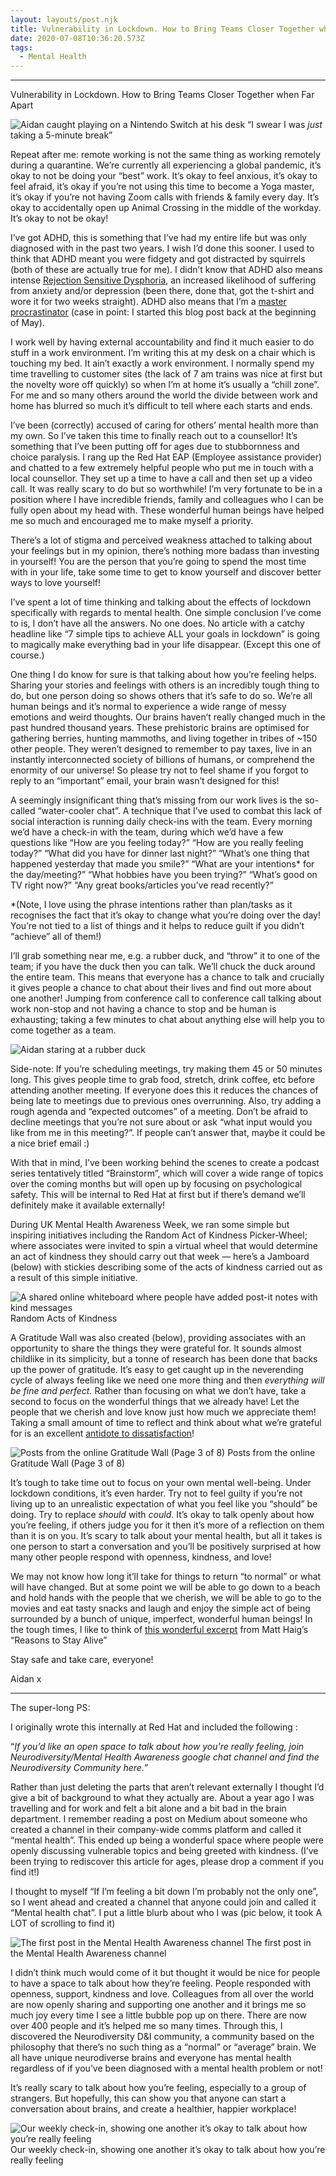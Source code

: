 ```yaml
---
layout: layouts/post.njk
title: Vulnerability in Lockdown. How to Bring Teams Closer Together when Far Apart
date: 2020-07-08T10:36:20.573Z
tags:
  - Mental Health
---
```

- - -

Vulnerability in Lockdown. How to Bring Teams Closer Together when Far Apart

![Aidan caught playing on a Nintendo Switch at his desk](https://cdn-images-1.medium.com/max/800/0*68qwS8PsSVJ9dtNd) “I swear I was *just* taking a 5-minute break”

Repeat after me: remote working is not the same thing as working remotely during a quarantine. We’re currently all experiencing a global pandemic, it’s okay to not be doing your “best” work. It’s okay to feel anxious, it’s okay to feel afraid, it’s okay if you’re not using this time to become a Yoga master, it’s okay if you’re not having Zoom calls with friends & family every day. It’s okay to accidentally open up Animal Crossing in the middle of the workday. It’s okay to not be okay!

I’ve got ADHD, this is something that I’ve had my entire life but was only diagnosed with in the past two years. I wish I’d done this sooner. I used to think that ADHD meant you were fidgety and got distracted by squirrels (both of these are actually true for me). I didn’t know that ADHD also means intense [Rejection Sensitive Dysphoria](https://www.additudemag.com/rejection-sensitive-dysphoria-and-adhd/), an increased likelihood of suffering from anxiety and/or depression (been there, done that, got the t-shirt and wore it for two weeks straight). ADHD also means that I’m a [master procrastinator](https://www.youtube.com/watch?v=arj7oStGLkU) (case in point: I started this blog post back at the beginning of May).

I work well by having external accountability and find it much easier to do stuff in a work environment. I’m writing this at my desk on a chair which is touching my bed. It ain’t exactly a work environment. I normally spend my time travelling to customer sites (the lack of 7 am trains was nice at first but the novelty wore off quickly) so when I’m at home it’s usually a “chill zone”. For me and so many others around the world the divide between work and home has blurred so much it’s difficult to tell where each starts and ends.

I’ve been (correctly) accused of caring for others’ mental health more than my own. So I’ve taken this time to finally reach out to a counsellor! It’s something that I’ve been putting off for ages due to stubbornness and choice paralysis. I rang up the Red Hat EAP (Employee assistance provider) and chatted to a few extremely helpful people who put me in touch with a local counsellor. They set up a time to have a call and then set up a video call. It was really scary to do but so worthwhile! I’m very fortunate to be in a position where I have incredible friends, family and colleagues who I can be fully open about my head with. These wonderful human beings have helped me so much and encouraged me to make myself a priority.

There’s a lot of stigma and perceived weakness attached to talking about your feelings but in my opinion, there’s nothing more badass than investing in yourself! You are the person that you’re going to spend the most time with in your life, take some time to get to know yourself and discover better ways to love yourself!

I’ve spent a lot of time thinking and talking about the effects of lockdown specifically with regards to mental health. One simple conclusion I’ve come to is, I don’t have all the answers. No one does. No article with a catchy headline like “7 simple tips to achieve ALL your goals in lockdown” is going to magically make everything bad in your life disappear. (Except this one of course.)

One thing I do know for sure is that talking about how you’re feeling helps. Sharing your stories and feelings with others is an incredibly tough thing to do, but one person doing so shows others that it’s safe to do so. We’re all human beings and it’s normal to experience a wide range of messy emotions and weird thoughts. Our brains haven’t really changed much in the past hundred thousand years. These prehistoric brains are optimised for gathering berries, hunting mammoths, and living together in tribes of ~150 other people. They weren’t designed to remember to pay taxes, live in an instantly interconnected society of billions of humans, or comprehend the enormity of our universe! So please try not to feel shame if you forgot to reply to an “important” email, your brain wasn’t designed for this!

A seemingly insignificant thing that’s missing from our work lives is the so-called “water-cooler chat”. A technique that I’ve used to combat this lack of social interaction is running daily check-ins with the team. Every morning we’d have a check-in with the team, during which we’d have a few questions like “How are you feeling today?” “How are you really feeling today?” “What did you have for dinner last night?” “What’s one thing that happened yesterday that made you smile?” “What are your intentions* for the day/meeting?” “What hobbies have you been trying?” “What’s good on TV right now?” “Any great books/articles you’ve read recently?”

\*(Note, I love using the phrase intentions rather than plan/tasks as it recognises the fact that it’s okay to change what you’re doing over the day! You’re not tied to a list of things and it helps to reduce guilt if you didn’t “achieve” all of them!)

I’ll grab something near me, e.g. a rubber duck, and “throw” it to one of the team; if you have the duck then you can talk. We’ll chuck the duck around the entire team. This means that everyone has a chance to talk and crucially it gives people a chance to chat about their lives and find out more about one another! Jumping from conference call to conference call talking about work non-stop and not having a chance to stop and be human is exhausting; taking a few minutes to chat about anything else will help you to come together as a team.

![Aidan staring at a rubber duck](https://cdn-images-1.medium.com/max/600/0*9XI4VjZz1BovXRWW)

Side-note: If you’re scheduling meetings, try making them 45 or 50 minutes long. This gives people time to grab food, stretch, drink coffee, etc before attending another meeting. If everyone does this it reduces the chances of being late to meetings due to previous ones overrunning. Also, try adding a rough agenda and “expected outcomes” of a meeting. Don’t be afraid to decline meetings that you’re not sure about or ask “what input would you like from me in this meeting?”. If people can’t answer that, maybe it could be a nice brief email :)

With that in mind, I’ve been working behind the scenes to create a podcast series tentatively titled “Brainstorm”, which will cover a wide range of topics over the coming months but will open up by focusing on psychological safety. This will be internal to Red Hat at first but if there’s demand we’ll definitely make it available externally!

During UK Mental Health Awareness Week, we ran some simple but inspiring initiatives including the Random Act of Kindness Picker-Wheel; where associates were invited to spin a virtual wheel that would determine an act of kindness they should carry out that week — here’s a Jamboard (below) with stickies describing some of the acts of kindness carried out as a result of this simple initiative.

![A shared online whiteboard where people have added post-it notes with kind messages](https://cdn-images-1.medium.com/max/800/0*UxX99prVhJlM0B4o)
Random Acts of Kindness

A Gratitude Wall was also created (below), providing associates with an opportunity to share the things they were grateful for. It sounds almost childlike in its simplicity, but a tonne of research has been done that backs up the power of gratitude. It’s easy to get caught up in the neverending cycle of always feeling like we need one more thing and then *everything will be fine and perfect.* Rather than focusing on what we don’t have, take a second to focus on the wonderful things that we already have! Let the people that we cherish and love know just how much we appreciate them! Taking a small amount of time to reflect and think about what we’re grateful for is an excellent [antidote to dissatisfaction](https://www.youtube.com/watch?v=WPPPFqsECz0)!

![Posts from the online Gratitude Wall (Page 3 of 8)](https://cdn-images-1.medium.com/max/800/0*0vOJSYmNFlvipGWe)
Posts from the online Gratitude Wall (Page 3 of 8)

It’s tough to take time out to focus on your own mental well-being. Under lockdown conditions, it’s even harder. Try not to feel guilty if you’re not living up to an unrealistic expectation of what you feel like you “should” be doing. Try to replace *should* with *could*. It’s okay to talk openly about how you’re feeling, if others judge you for it then it’s more of a reflection on them than it is on you. It’s scary to talk about your mental health, but all it takes is one person to start a conversation and you’ll be positively surprised at how many other people respond with openness, kindness, and love!

We may not know how long it’ll take for things to return “to normal” or what will have changed. But at some point we will be able to go down to a beach and hold hands with the people that we cherish, we will be able to go to the movies and eat tasty snacks and laugh and enjoy the simple act of being surrounded by a bunch of unique, imperfect, wonderful human beings! In the tough times, I like to think of [this wonderful excerpt](https://twitter.com/jamietworkowski/status/723957291653812224) from Matt Haig’s “Reasons to Stay Alive”

Stay safe and take care, everyone!

Aidan x

- - -

The super-long PS:

I originally wrote this internally at Red Hat and included the following :

“*If you’d like an open space to talk about how you’re really feeling, join Neurodiversity/Mental Health Awareness google chat channel and find the Neurodiversity Community here.*”

Rather than just deleting the parts that aren’t relevant externally I thought I’d give a bit of background to what they actually are. About a year ago I was travelling and for work and felt a bit alone and a bit bad in the brain department. I remember reading a post on Medium about someone who created a channel in their company-wide comms platform and called it “mental health”. This ended up being a wonderful space where people were openly discussing vulnerable topics and being greeted with kindness. (I’ve been trying to rediscover this article for ages, please drop a comment if you find it!)

I thought to myself “If I’m feeling a bit down I’m probably not the only one”, so I went ahead and created a channel that anyone could join and called it “Mental health chat”. I put a little blurb about who I was (pic below, it took A LOT of scrolling to find it)

![The first post in the Mental Health Awareness channel](https://cdn-images-1.medium.com/max/800/0*JJPhANPSi2egj9Bm)
The first post in the Mental Health Awareness channel

I didn’t think much would come of it but thought it would be nice for people to have a space to talk about how they’re feeling. People responded with openness, support, kindness and love. Colleagues from all over the world are now openly sharing and supporting one another and it brings me so much joy every time I see a little bubble pop up on there. There are now over 400 people and it’s helped me so many times. Through this, I discovered the Neurodiversity D&I community, a community based on the philosophy that there’s no such thing as a “normal” or “average” brain. We all have unique neurodiverse brains and everyone has mental health regardless of if you’ve been diagnosed with a mental health problem or not!

It’s really scary to talk about how you’re feeling, especially to a group of strangers. But hopefully, this can show you that anyone can start a conversation about brains, and create a healthier, happier workplace!

![Our weekly check-in, showing one another it’s okay to talk about how you’re really feeling](https://cdn-images-1.medium.com/max/800/0*cf6oy5yhRirwKQND)
Our weekly check-in, showing one another it’s okay to talk about how you’re really feeling